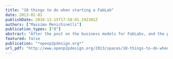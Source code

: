 ```yaml
---
title: "10 things to do when starting a FabLab"
date: 2013-02-01
publishDate: 2019-12-15T17:58:01.192301Z
authors: ["Massimo Menichinelli"]
publication_types: ["0"]
abstract: "After the post on the business models for FabLabs, and the post about the complex nature of a FabLab, in this post I would like to use my experience on building the Aalto FabLab in Helsinki and the experience of working and visiting other labs for explaining 10 simple suggestions for who’s thinking about to build a FabLab. As said before, there is no single book or how-to guide for starting a FabLab, for two reasons: on one side the knowledge required for starting and running a FabLab is always under development and evolution, on the other side the unique conditions of the local context require each time to develop a custom model. Check other suggestions about starting a FabLab here. 01. Start from the local conditions Always start from understanding and defining the local conditions and how they will influence your project. The only business model that works in Finland won’t likely work in Italy; the laws that regulate access, education and safety in the use of the machines are different in each country; the understanding and the popularity of what a FabLab is (and therefore the amount and quantity communication required for promoting it) will be different in each country; the legal organizational forms and the wage formats and levels will vary in each country; the locally available materials and components will be different; the format of the FabLab will be influenced by the …"
featured: false
publication: "*openp2pdesign.org*"
url_pdf: "http://www.openp2pdesign.org/2013/spaces/10-things-to-do-when-starting-a-fablab/"
---
```



